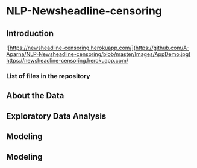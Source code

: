# NLP-Newsheadline-censoring
## Introduction

![https://newsheadline-censoring.herokuapp.com/](https://github.com/A-Aparna/NLP-Newsheadline-censoring/blob/master/Images/AppDemo.jpg)
https://newsheadline-censoring.herokuapp.com/
### List of files in the repository

## About the Data

## Exploratory Data Analysis

## Modeling


## Modeling
